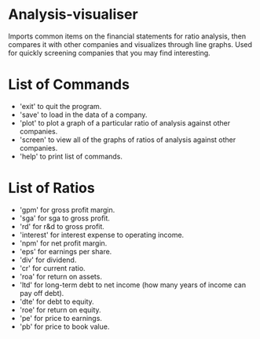 # Analysis-visualiser
Imports common items on the financial statements for ratio analysis, then compares it with other companies and visualizes through line graphs. Used for quickly screening companies that you may find interesting.

# List of Commands
- 'exit' to quit the program.
- 'save' to load in the data of a company.
- 'plot' to plot a graph of a particular ratio of analysis against other companies.
- 'screen' to view all of the graphs of ratios of analysis against other companies.
- 'help' to print list of commands.

# List of Ratios
- 'gpm' for gross profit margin.
- 'sga' for sga to gross profit.
- 'rd' for r&d to gross profit.
- 'interest' for interest expense to operating income.
- 'npm' for net profit margin.
- 'eps' for earnings per share.
- 'div' for dividend.
- 'cr' for current ratio.
- 'roa' for return on assets.
- 'ltd' for long-term debt to net income (how many years of income can pay off debt).
- 'dte' for debt to equity.
- 'roe' for return on equity.
- 'pe' for price to earnings.
- 'pb' for price to book value.
